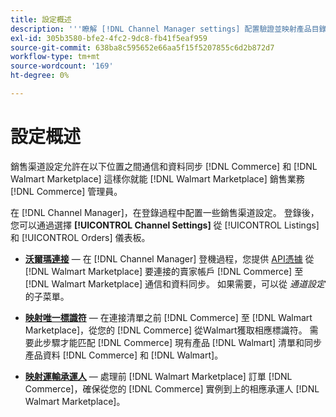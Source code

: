 ```yaml
---
title: 設定概述
description: '''瞭解 [!DNL Channel Manager settings] 配置驗證並映射產品目錄屬性和協調銷售操作所需的運輸承運人 [!DNL Commerce] 和 [!DNL Walmart Marketplace]'''
exl-id: 305b3580-bfe2-4fc2-9dc8-fb41f5eaf959
source-git-commit: 638ba8c595652e66aa5f15f5207855c6d2b872d7
workflow-type: tm+mt
source-wordcount: '169'
ht-degree: 0%

---
```



# 設定概述

銷售渠道設定允許在以下位置之間通信和資料同步 [!DNL Commerce] 和 [!DNL Walmart Marketplace] 這樣你就能 [!DNL Walmart Marketplace] 銷售業務 [!DNL Commerce] 管理員。

在 [!DNL Channel Manager]，在登錄過程中配置一些銷售渠道設定。 登錄後，您可以通過選擇 **[!UICONTROL Channel Settings]** 從 [!UICONTROL Listings] 和 [!UICONTROL Orders] 儀表板。

* **[沃爾瑪連接](manage-wmt-connection.md)** — 在 [!DNL Channel Manager] 登機過程，您提供 [API憑據](walmart-requirements.md#generate-a-walmart-marketplace-production-api-key) 從 [!DNL Walmart Marketplace] 要連接的賣家帳戶 [!DNL Commerce] 至 [!DNL Walmart Marketplace] 通信和資料同步。 如果需要，可以從 *通道設定* 的子菜單。

* **[映射唯一標識符](map-catalog-attributes.md)** — 在連接清單之前 [!DNL Commerce] 至 [!DNL Walmart Marketplace]，從您的 [!DNL Commerce] 從Walmart獲取相應標識符。 需要此步驟才能匹配 [!DNL Commerce] 現有產品 [!DNL Walmart] 清單和同步產品資料 [!DNL Commerce] 和 [!DNL Walmart]。

* **[映射運輸承運人](map-shipping-carriers.md)** — 處理前 [!DNL Walmart Marketplace] 訂單 [!DNL Commerce]，確保從您的 [!DNL Commerce] 實例到上的相應承運人 [!DNL Walmart Marketplace]。

